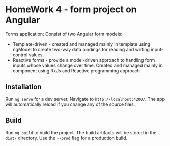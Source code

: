 # HomeWork 4 - form project on Angular

Forms application;
Consist of two Angular form models:
- Template-driven - created and managed mainly in template using ngModel to create two-way data bindings for reading and writing input-control values.
- Reactive forms - provide a model-driven approach to handling form inputs whose values change over time. 
Created and managed mainly in component using RxJs and Reactive programming approach

## Installation

Run `ng serve` for a dev server. Navigate to `http://localhost:4200/`. The app will automatically reload if you change any of the source files.

## Build

Run `ng build` to build the project. The build artifacts will be stored in the `dist/` directory. Use the `--prod` flag for a production build.
